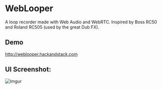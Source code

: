 WebLooper
=========

A loop recorder made with Web Audio and WebRTC. Inspired by Boss RC50 and Roland RC505 (used by the great Dub FX).

## Demo

http://weblooper.hackandstack.com

## UI Screenshot:

![Imgur](http://i.imgur.com/QnYqTmg.png)
